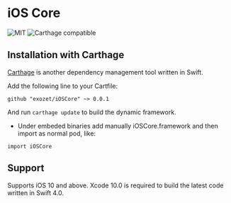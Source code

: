 # iOS Core
![MIT](https://img.shields.io/bower/l/:packageName.svg) ![Carthage compatible](https://img.shields.io/badge/Carthage-compatible-4BC51D.svg?style=flat)


## Installation with Carthage

[Carthage](https://github.com/Carthage/Carthage) is another dependency management tool written in Swift.

Add the following line to your Cartfile:

```
github "exozet/iOSCore" ~> 0.0.1
```

And run `carthage update` to build the dynamic framework.

- Under embeded binaries add manually iOSCore.framework and then import as normal pod, like:

```
import iOSCore
```


## Support

Supports iOS 10 and above. Xcode 10.0 is required to build the latest code written in Swift 4.0.
